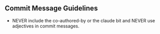 ## Commit Message Guidelines

- NEVER include the co-authored-by or the claude bit and NEVER use adjectives in commit messages.